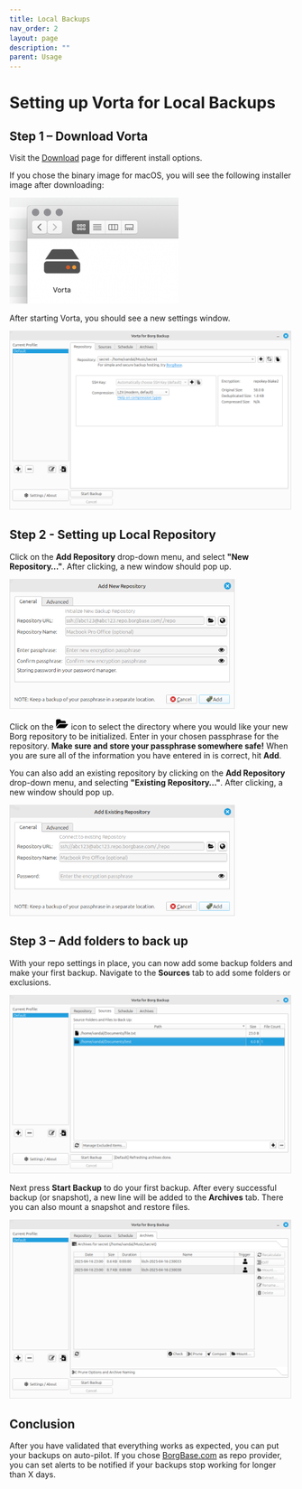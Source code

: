 ```yaml
---
title: Local Backups
nav_order: 2
layout: page
description: ""
parent: Usage
---
```


# Setting up Vorta for Local Backups

## Step 1 – Download Vorta

Visit the [Download](/download) page for different install options.

If you chose the binary image for macOS, you will see the following installer image after downloading:

<img src="/assets/images/vorta/vorta-installer.png" alt="" width="300" height="188" />

After starting Vorta, you should see a new settings window.

<img src="/assets/images/vorta/vorta-mainwindow.png" alt="" width="500" />

## Step 2 - Setting up Local Repository

Click on the **Add Repository** drop-down menu, and select **"New Repository…"**. After clicking, a new window should pop up.

<img src="/assets/images/vorta/local/local-add-new-repo.png" alt="" width="400" />

Click on the <img src="/assets/images/vorta/local/local-folder-icon.png" /> icon to select the directory where you would like your new Borg repository to be initialized. Enter in your chosen passphrase for the repository. **Make sure and store your passphrase somewhere safe!** When you are sure all of the information you have entered in is correct, hit **Add**.

You can also add an existing repository by clicking on the **Add Repository** drop-down menu, and selecting **"Existing Repository…"**. After clicking, a new window should pop up.

<img src="/assets/images/vorta/local/local-add-existing-repo.png" alt="" width="400" />

## Step 3 – Add folders to back up

With your repo settings in place, you can now add some backup folders and make your first backup. Navigate to the **Sources** tab to add some folders or exclusions.

<img src="/assets/images/vorta/vorta-add-sources.png" alt="" width="500" class="aligncenter size-medium wp-image-65" />

Next press **Start Backup** to do your first backup. After every successful backup (or snapshot), a new line will be added to the **Archives** tab. There you can also mount a snapshot and restore files.

<img src="/assets/images/vorta/vorta-archive-backups.png" alt="" width="500" class="aligncenter size-medium wp-image-66" />

## Conclusion

After you have validated that everything works as expected, you can put your backups on auto-pilot. If you chose [BorgBase.com](https://www.borgbase.com) as repo provider, you can set alerts to be notified if your backups stop working for longer than X days.
